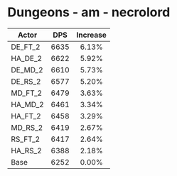 # Dungeons - am - necrolord
| Actor | DPS | Increase |
|---|:---:|:---:|
|DE_FT_2|6635|6.13%|
|HA_DE_2|6622|5.92%|
|DE_MD_2|6610|5.73%|
|DE_RS_2|6577|5.20%|
|MD_FT_2|6479|3.63%|
|HA_MD_2|6461|3.34%|
|HA_FT_2|6458|3.29%|
|MD_RS_2|6419|2.67%|
|RS_FT_2|6417|2.64%|
|HA_RS_2|6388|2.18%|
|Base|6252|0.00%|
